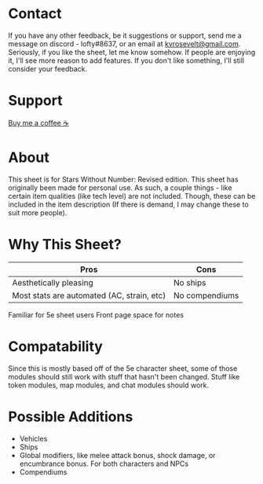 


# Contact
If you have any other feedback, be it suggestions or support, send me a message on discord - lofty#8637, or an email at kvrosevelt@gmail.com. Seriously, if you like the sheet, let me know somehow. If people are enjoying it, I'll see more reason to add features. If you don't like something, I'll still consider your feedback.


# Support
[Buy me a coffee ☕](https://www.buymeacoffee.com/lofty)

# About

This sheet is for Stars Without Number: Revised edition. 
This sheet has originally been made for personal use. As such, a couple things - like certain item qualities (like tech level) are not included. Though, these can be included in the item description (If there is demand, I may change these to suit more people). 

# Why This Sheet?

Pros | Cons
------------ | -------------
Aesthetically pleasing | No ships
Most stats are automated (AC, strain, etc) | No compendiums
Familiar for 5e sheet users
Front page space for notes



# Compatability
Since this is mostly based off of the 5e character sheet, some of those modules should still work with stuff that hasn't been changed. Stuff like token modules, map modules, and chat modules should work. 



# Possible Additions
- Vehicles
- Ships
- Global modifiers, like melee attack bonus, shock damage, or encumbrance bonus. For both characters and NPCs
- Compendiums
